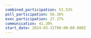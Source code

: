 ```yaml
---
combined_participation: 51.52%
poll_participation: 56.36%
exec_participation: 27.27%
communication: 41.30%
start_date: 2024-03-31T00:00:00.000Z
---
```


